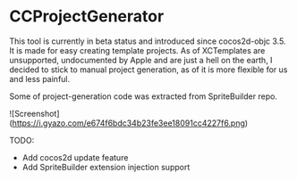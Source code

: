 # CCProjectGenerator

This tool is currently in beta status and introduced since cocos2d-objc 3.5. It is made for easy creating template projects.
As of XCTemplates are unsupported, undocumented by Apple and are just a hell on the earth, I decided to stick to manual project generation, as of it is more flexible for us and less painful.

Some of project-generation code was extracted from SpriteBuilder repo. 

![Screenshot]
(https://i.gyazo.com/e674f6bdc34b23fe3ee18091cc4227f6.png)

TODO:
 - Add cocos2d update feature
 - Add SpriteBuilder extension injection support
